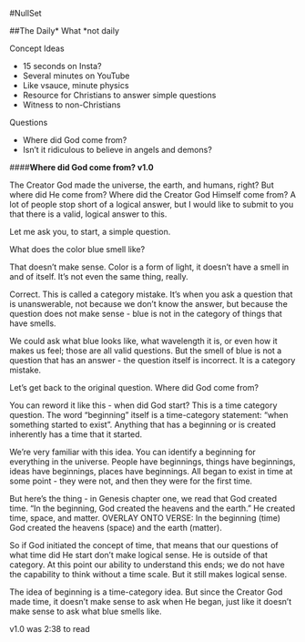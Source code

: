 #NullSet


##The Daily* What
*not daily

Concept Ideas
- 15 seconds on Insta?
- Several minutes on YouTube
- Like vsauce, minute physics
- Resource for Christians to answer simple questions
- Witness to non-Christians

Questions
- Where did God come from?
- Isn’t it ridiculous to believe in angels and demons?


####**Where did God come from? v1.0**

The Creator God made the universe, the earth, and humans, right? But where did He come from? Where did the Creator God Himself come from? A lot of people stop short of a logical answer, but I would like to submit to you that there is a valid, logical answer to this.

Let me ask you, to start, a simple question.

What does the color blue smell like?

That doesn’t make sense. Color is a form of light, it doesn’t have a smell in and of itself. It’s not even the same thing, really.

Correct. This is called a category mistake. It’s when you ask a question that is unanswerable, not because we don’t know the answer, but because the question does not make sense - blue is not in the category of things that have smells.

We could ask what blue looks like, what wavelength it is, or even how it makes us feel; those are all valid questions. But the smell of blue is not a question that has an answer - the question itself is incorrect. It is a category mistake.

Let’s get back to the original question. Where did God come from?

You can reword it like this - when did God start? This is a time category question. The word “beginning” itself is a time-category statement: “when something started to exist”. Anything that has a beginning or is created inherently has a time that it started.

We’re very familiar with this idea. You can identify a beginning for everything in the universe. People have beginnings, things have beginnings, ideas have beginnings, places have beginnings. All began to exist in time at some point - they were not, and then they were for the first time.

But here’s the thing - in Genesis chapter one, we read that God created time. “In the beginning, God created the heavens and the earth.” He created time, space, and matter.
OVERLAY ONTO VERSE: In the beginning (time) God created the heavens (space) and the earth (matter).

So if God initiated the concept of time, that means that our questions of what time did He start don’t make logical sense. He is outside of that category. At this point our ability to understand this ends; we do not have the capability to think without a time scale. But it still makes logical sense.

The idea of beginning is a time-category idea. But since the Creator God made time, it doesn’t make sense to ask when He began, just like it doesn’t make sense to ask what blue smells like.

v1.0 was 2:38 to read